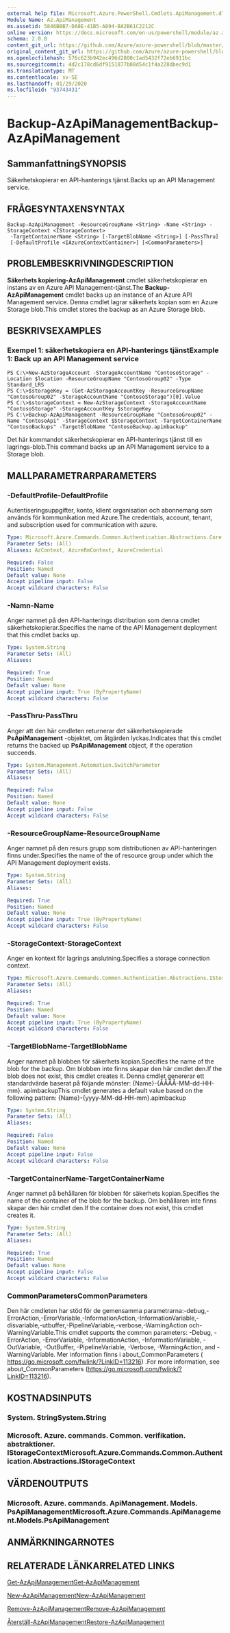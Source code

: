 ```yaml
---
external help file: Microsoft.Azure.PowerShell.Cmdlets.ApiManagement.dll-Help.xml
Module Name: Az.ApiManagement
ms.assetid: 5846BBB7-DA8E-41B5-A894-BA2B61C2212C
online version: https://docs.microsoft.com/en-us/powershell/module/az.apimanagement/backup-azapimanagement
schema: 2.0.0
content_git_url: https://github.com/Azure/azure-powershell/blob/master/src/ApiManagement/ApiManagement/help/Backup-AzApiManagement.md
original_content_git_url: https://github.com/Azure/azure-powershell/blob/master/src/ApiManagement/ApiManagement/help/Backup-AzApiManagement.md
ms.openlocfilehash: 576c623b942ec496d2800c1ad5432f72eb6911bc
ms.sourcegitcommit: 4d2c178cd6df9151877b08d54c1f4a228dbec9d1
ms.translationtype: MT
ms.contentlocale: sv-SE
ms.lasthandoff: 01/29/2020
ms.locfileid: "93743431"
---
```

# <span data-ttu-id="ff7c7-101">Backup-AzApiManagement</span><span class="sxs-lookup"><span data-stu-id="ff7c7-101">Backup-AzApiManagement</span></span>

## <span data-ttu-id="ff7c7-102">Sammanfattning</span><span class="sxs-lookup"><span data-stu-id="ff7c7-102">SYNOPSIS</span></span>
<span data-ttu-id="ff7c7-103">Säkerhetskopierar en API-hanterings tjänst.</span><span class="sxs-lookup"><span data-stu-id="ff7c7-103">Backs up an API Management service.</span></span>

## <span data-ttu-id="ff7c7-104">FRÅGESYNTAXEN</span><span class="sxs-lookup"><span data-stu-id="ff7c7-104">SYNTAX</span></span>

```
Backup-AzApiManagement -ResourceGroupName <String> -Name <String> -StorageContext <IStorageContext>
 -TargetContainerName <String> [-TargetBlobName <String>] [-PassThru]
 [-DefaultProfile <IAzureContextContainer>] [<CommonParameters>]
```

## <span data-ttu-id="ff7c7-105">PROBLEMBESKRIVNING</span><span class="sxs-lookup"><span data-stu-id="ff7c7-105">DESCRIPTION</span></span>
<span data-ttu-id="ff7c7-106">**Säkerhets kopiering-AzApiManagement** cmdlet säkerhetskopierar en instans av en Azure API Management-tjänst.</span><span class="sxs-lookup"><span data-stu-id="ff7c7-106">The **Backup-AzApiManagement** cmdlet backs up an instance of an Azure API Management service.</span></span>
<span data-ttu-id="ff7c7-107">Denna cmdlet lagrar säkerhets kopian som en Azure Storage blob.</span><span class="sxs-lookup"><span data-stu-id="ff7c7-107">This cmdlet stores the backup as an Azure Storage blob.</span></span>

## <span data-ttu-id="ff7c7-108">BESKRIVS</span><span class="sxs-lookup"><span data-stu-id="ff7c7-108">EXAMPLES</span></span>

### <span data-ttu-id="ff7c7-109">Exempel 1: säkerhetskopiera en API-hanterings tjänst</span><span class="sxs-lookup"><span data-stu-id="ff7c7-109">Example 1: Back up an API Management service</span></span>
```
PS C:\>New-AzStorageAccount -StorageAccountName "ContosoStorage" -Location $location -ResourceGroupName "ContosoGroup02" -Type Standard_LRS
PS C:\>$storageKey = (Get-AzStorageAccountKey -ResourceGroupName "ContosoGroup02" -StorageAccountName "ContosoStorage")[0].Value
PS C:\>$storageContext = New-AzStorageContext -StorageAccountName "ContosoStorage" -StorageAccountKey $storageKey
PS C:\>Backup-AzApiManagement -ResourceGroupName "ContosoGroup02" -Name "ContosoApi" -StorageContext $StorageContext -TargetContainerName "ContosoBackups" -TargetBlobName "ContosoBackup.apimbackup"
```

<span data-ttu-id="ff7c7-110">Det här kommandot säkerhetskopierar en API-hanterings tjänst till en lagrings-blob.</span><span class="sxs-lookup"><span data-stu-id="ff7c7-110">This command backs up an API Management service to a Storage blob.</span></span>

## <span data-ttu-id="ff7c7-111">MALLPARAMETRAR</span><span class="sxs-lookup"><span data-stu-id="ff7c7-111">PARAMETERS</span></span>

### <span data-ttu-id="ff7c7-112">-DefaultProfile</span><span class="sxs-lookup"><span data-stu-id="ff7c7-112">-DefaultProfile</span></span>
<span data-ttu-id="ff7c7-113">Autentiseringsuppgifter, konto, klient organisation och abonnemang som används för kommunikation med Azure.</span><span class="sxs-lookup"><span data-stu-id="ff7c7-113">The credentials, account, tenant, and subscription used for communication with azure.</span></span>

```yaml
Type: Microsoft.Azure.Commands.Common.Authentication.Abstractions.Core.IAzureContextContainer
Parameter Sets: (All)
Aliases: AzContext, AzureRmContext, AzureCredential

Required: False
Position: Named
Default value: None
Accept pipeline input: False
Accept wildcard characters: False
```

### <span data-ttu-id="ff7c7-114">-Namn</span><span class="sxs-lookup"><span data-stu-id="ff7c7-114">-Name</span></span>
<span data-ttu-id="ff7c7-115">Anger namnet på den API-hanterings distribution som denna cmdlet säkerhetskopierar.</span><span class="sxs-lookup"><span data-stu-id="ff7c7-115">Specifies the name of the API Management deployment that this cmdlet backs up.</span></span>

```yaml
Type: System.String
Parameter Sets: (All)
Aliases:

Required: True
Position: Named
Default value: None
Accept pipeline input: True (ByPropertyName)
Accept wildcard characters: False
```

### <span data-ttu-id="ff7c7-116">-PassThru</span><span class="sxs-lookup"><span data-stu-id="ff7c7-116">-PassThru</span></span>
<span data-ttu-id="ff7c7-117">Anger att den här cmdleten returnerar det säkerhetskopierade **PsApiManagement** -objektet, om åtgärden lyckas.</span><span class="sxs-lookup"><span data-stu-id="ff7c7-117">Indicates that this cmdlet returns the backed up **PsApiManagement** object, if the operation succeeds.</span></span>

```yaml
Type: System.Management.Automation.SwitchParameter
Parameter Sets: (All)
Aliases:

Required: False
Position: Named
Default value: None
Accept pipeline input: False
Accept wildcard characters: False
```

### <span data-ttu-id="ff7c7-118">-ResourceGroupName</span><span class="sxs-lookup"><span data-stu-id="ff7c7-118">-ResourceGroupName</span></span>
<span data-ttu-id="ff7c7-119">Anger namnet på den resurs grupp som distributionen av API-hanteringen finns under.</span><span class="sxs-lookup"><span data-stu-id="ff7c7-119">Specifies the name of the of resource group under which the API Management deployment exists.</span></span>

```yaml
Type: System.String
Parameter Sets: (All)
Aliases:

Required: True
Position: Named
Default value: None
Accept pipeline input: True (ByPropertyName)
Accept wildcard characters: False
```

### <span data-ttu-id="ff7c7-120">-StorageContext</span><span class="sxs-lookup"><span data-stu-id="ff7c7-120">-StorageContext</span></span>
<span data-ttu-id="ff7c7-121">Anger en kontext för lagrings anslutning.</span><span class="sxs-lookup"><span data-stu-id="ff7c7-121">Specifies a storage connection context.</span></span>

```yaml
Type: Microsoft.Azure.Commands.Common.Authentication.Abstractions.IStorageContext
Parameter Sets: (All)
Aliases:

Required: True
Position: Named
Default value: None
Accept pipeline input: True (ByPropertyName)
Accept wildcard characters: False
```

### <span data-ttu-id="ff7c7-122">-TargetBlobName</span><span class="sxs-lookup"><span data-stu-id="ff7c7-122">-TargetBlobName</span></span>
<span data-ttu-id="ff7c7-123">Anger namnet på blobben för säkerhets kopian.</span><span class="sxs-lookup"><span data-stu-id="ff7c7-123">Specifies the name of the blob for the backup.</span></span>
<span data-ttu-id="ff7c7-124">Om blobben inte finns skapar den här cmdlet den.</span><span class="sxs-lookup"><span data-stu-id="ff7c7-124">If the blob does not exist, this cmdlet creates it.</span></span>
<span data-ttu-id="ff7c7-125">Denna cmdlet genererar ett standardvärde baserat på följande mönster: {Name}-{ÅÅÅÅ-MM-dd-HH-mm}. apimbackup</span><span class="sxs-lookup"><span data-stu-id="ff7c7-125">This cmdlet generates a default value based on the following pattern: {Name}-{yyyy-MM-dd-HH-mm}.apimbackup</span></span>

```yaml
Type: System.String
Parameter Sets: (All)
Aliases:

Required: False
Position: Named
Default value: None
Accept pipeline input: False
Accept wildcard characters: False
```

### <span data-ttu-id="ff7c7-126">-TargetContainerName</span><span class="sxs-lookup"><span data-stu-id="ff7c7-126">-TargetContainerName</span></span>
<span data-ttu-id="ff7c7-127">Anger namnet på behållaren för blobben för säkerhets kopian.</span><span class="sxs-lookup"><span data-stu-id="ff7c7-127">Specifies the name of the container of the blob for the backup.</span></span>
<span data-ttu-id="ff7c7-128">Om behållaren inte finns skapar den här cmdlet den.</span><span class="sxs-lookup"><span data-stu-id="ff7c7-128">If the container does not exist, this cmdlet creates it.</span></span>

```yaml
Type: System.String
Parameter Sets: (All)
Aliases:

Required: True
Position: Named
Default value: None
Accept pipeline input: False
Accept wildcard characters: False
```

### <span data-ttu-id="ff7c7-129">CommonParameters</span><span class="sxs-lookup"><span data-stu-id="ff7c7-129">CommonParameters</span></span>
<span data-ttu-id="ff7c7-130">Den här cmdleten har stöd för de gemensamma parametrarna:-debug,-ErrorAction,-ErrorVariable,-InformationAction,-InformationVariable,-disvariable,-utbuffer,-PipelineVariable,-verbose,-WarningAction och-WarningVariable.</span><span class="sxs-lookup"><span data-stu-id="ff7c7-130">This cmdlet supports the common parameters: -Debug, -ErrorAction, -ErrorVariable, -InformationAction, -InformationVariable, -OutVariable, -OutBuffer, -PipelineVariable, -Verbose, -WarningAction, and -WarningVariable.</span></span> <span data-ttu-id="ff7c7-131">Mer information finns i about_CommonParameters ( https://go.microsoft.com/fwlink/?LinkID=113216) .</span><span class="sxs-lookup"><span data-stu-id="ff7c7-131">For more information, see about_CommonParameters (https://go.microsoft.com/fwlink/?LinkID=113216).</span></span>

## <span data-ttu-id="ff7c7-132">KOSTNADS</span><span class="sxs-lookup"><span data-stu-id="ff7c7-132">INPUTS</span></span>

### <span data-ttu-id="ff7c7-133">System. String</span><span class="sxs-lookup"><span data-stu-id="ff7c7-133">System.String</span></span>

### <span data-ttu-id="ff7c7-134">Microsoft. Azure. commands. Common. verifikation. abstraktioner. IStorageContext</span><span class="sxs-lookup"><span data-stu-id="ff7c7-134">Microsoft.Azure.Commands.Common.Authentication.Abstractions.IStorageContext</span></span>

## <span data-ttu-id="ff7c7-135">VÄRDEN</span><span class="sxs-lookup"><span data-stu-id="ff7c7-135">OUTPUTS</span></span>

### <span data-ttu-id="ff7c7-136">Microsoft. Azure. commands. ApiManagement. Models. PsApiManagement</span><span class="sxs-lookup"><span data-stu-id="ff7c7-136">Microsoft.Azure.Commands.ApiManagement.Models.PsApiManagement</span></span>

## <span data-ttu-id="ff7c7-137">ANMÄRKNINGAR</span><span class="sxs-lookup"><span data-stu-id="ff7c7-137">NOTES</span></span>

## <span data-ttu-id="ff7c7-138">RELATERADE LÄNKAR</span><span class="sxs-lookup"><span data-stu-id="ff7c7-138">RELATED LINKS</span></span>

[<span data-ttu-id="ff7c7-139">Get-AzApiManagement</span><span class="sxs-lookup"><span data-stu-id="ff7c7-139">Get-AzApiManagement</span></span>](./Get-AzApiManagement.md)

[<span data-ttu-id="ff7c7-140">New-AzApiManagement</span><span class="sxs-lookup"><span data-stu-id="ff7c7-140">New-AzApiManagement</span></span>](./New-AzApiManagement.md)

[<span data-ttu-id="ff7c7-141">Remove-AzApiManagement</span><span class="sxs-lookup"><span data-stu-id="ff7c7-141">Remove-AzApiManagement</span></span>](./Remove-AzApiManagement.md)

[<span data-ttu-id="ff7c7-142">Återställ-AzApiManagement</span><span class="sxs-lookup"><span data-stu-id="ff7c7-142">Restore-AzApiManagement</span></span>](./Restore-AzApiManagement.md)



